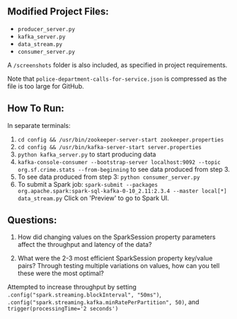 Modified Project Files:
-----------------------
* `producer_server.py`
* `kafka_server.py`
* `data_stream.py`
* `consumer_server.py`

A `/screenshots` folder is also included, as specified in project requirements.

Note that `police-department-calls-for-service.json` is compressed as the file is too large for GitHub.

How To Run:
-----------
In separate terminals:
1. `cd config && /usr/bin/zookeeper-server-start zookeeper.properties`
2. `cd config && /usr/bin/kafka-server-start server.properties`
3. `python kafka_server.py` to start producing data
4. `kafka-console-consumer --bootstrap-server localhost:9092 --topic org.sf.crime.stats --from-beginning` to see data produced from step 3.
5. To see data produced from step 3:
    `python consumer_server.py`
6. To submit a Spark job:
    `spark-submit --packages org.apache.spark:spark-sql-kafka-0-10_2.11:2.3.4 --master local[*] data_stream.py` 
    Click on 'Preview' to go to Spark UI.

Questions:
----------
1. How did changing values on the SparkSession property parameters affect the throughput and latency of the data?

2. What were the 2-3 most efficient SparkSession property key/value pairs? Through testing multiple variations on values, how can you tell these were the most optimal?

Attempted to increase throughput by setting `.config("spark.streaming.blockInterval", "50ms")`, `.config("spark.streaming.kafka.minRatePerPartition", 50)`, and `trigger(processingTime='2 seconds')`